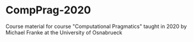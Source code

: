 # CompPrag-2020
Course material for course "Computational Pragmatics" taught in 2020 by Michael Franke at the University of Osnabrueck
